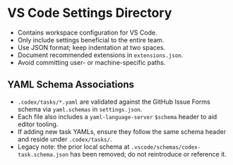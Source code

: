 # VS Code Settings Directory

- Contains workspace configuration for VS Code.
- Only include settings beneficial to the entire team.
- Use JSON format; keep indentation at two spaces.
- Document recommended extensions in `extensions.json`.
- Avoid committing user- or machine-specific paths.

## YAML Schema Associations

- `.codex/tasks/*.yaml` are validated against the GitHub Issue Forms schema via `yaml.schemas` in `settings.json`.
- Each file also includes a `yaml-language-server` `$schema` header to aid editor tooling.
- If adding new task YAMLs, ensure they follow the same schema header and reside under `.codex/tasks/`.
- Legacy note: the prior local schema at `.vscode/schemas/codex-task.schema.json` has been removed; do not reintroduce or reference it.
